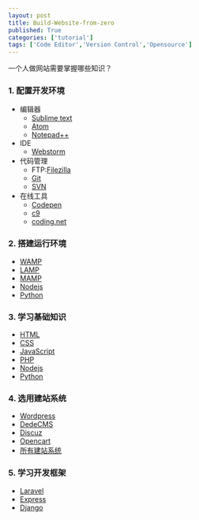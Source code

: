 ```yaml
---
layout: post
title: Build-Website-from-zero
published: True
categories: ['tutorial']
tags: ['Code Editor','Version Control','Opensource']
---
```


一个人做网站需要掌握哪些知识？

<!--more-->

### 1. 配置开发环境

* 编辑器
    * [Sublime text](https://www.sublimetext.com/)
    * [Atom](https://atom.io/)
    * [Notepad++](https://notepad-plus-plus.org/)
* IDE
    * [Webstorm](https://www.jetbrains.com/webstorm/)
* 代码管理
    * FTP:[Filezilla](https://www.filezilla.cn/)
    * [Git](https://git-scm.com/)
    * [SVN](https://tortoisesvn.net/index.zh.html)
* 在线工具
    * [Codepen](http://codepen.io/)
    * [c9](https://c9.io)
    * [coding.net](https://c9.io)

### 2. 搭建运行环境

* [WAMP](http://www.wampserver.com/en/)
* [LAMP](https://magiclen.org/lamp/)
* [MAMP](https://www.mamp.info/en/)
* [Nodejs](https://nodejs.org/zh-cn/) 
* [Python](https://www.python.org/) 

### 3. 学习基础知识

* [HTML](http://www.w3school.com.cn/html/)
* [CSS](http://www.w3school.com.cn/css/)
* [JavaScript](http://www.w3school.com.cn/js/)
* [PHP](http://www.w3school.com.cn/php/)
* [Nodejs](http://www.runoob.com/nodejs/nodejs-tutorial.html)
* [Python](http://www.runoob.com/python/python-tutorial.html)

### 4. 选用建站系统

* [Wordpress](https://cn.wordpress.org/)
* [DedeCMS](http://www.dedecms.com/) 
* [Discuz](http://www.discuz.net/forum.php)
* [Opencart](http://www.opencartchina.com/)
* [所有建站系统](http://www.oschina.net/project/tag/256/web-system?lang=0&os=0&sort=view) 

### 5. 学习开发框架

* [Laravel](https://laravel.com/)
* [Express](http://expressjs.com/zh-cn/) 
* [Django](https://www.djangoproject.com/)